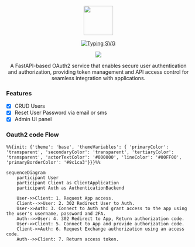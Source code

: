 <div align="center">
  <p>
    <a href="https://pypi.org/project/fastapi_oauth2_service/"><img src="https://github.com/abdoulfataoh/fastapi-oauth2-service/blob/master/docs/icon.png" style="width:80px;height:80px;"></a>
  </p>
  <a href="https://git.io/typing-svg">
    <img src="https://readme-typing-svg.demolab.com?font=Fira+Code&pause=1000&color=E9205E&width=170&lines=Oauth2+service" alt="Typing SVG" />
  </a>
</div>

<div align="center">
  <p>
    <a href="https://github.com/abdoulfataoh/fastapi-oauth2-service/actions/workflows/test.yaml"><img src="https://github.com/abdoulfataoh/fastapi-oauth2-service/actions/workflows/test.yaml/badge.svg"></a>
  </p>
  <p>A FastAPI-based OAuth2 service that enables secure user authentication and authorization, providing token management and API access control for seamless integration with applications.</p>
</div>

### Features
- [x] CRUD Users
- [x] Reset User Password via email or sms
- [x] Admin UI panel

### Oauth2 code Flow

```mermaid
%%{init: {'theme': 'base', 'themeVariables': { 'primaryColor': 'transparent', 'secondaryColor': 'transparent', 'tertiaryColor': 'transparent', 'actorTextColor': '#000000', 'lineColor': '#00FF00', 'primaryBorderColor': '#9c1ca3'}}}%%

sequenceDiagram
    participant User
    participant Client as ClientApplication
    participant Auth as AuthenticationBackend

    User->>Client: 1. Request App access.
    Client-->>User: 2. 302 Redirect User to Auth.
    User->>Auth: 3. Connect to Auth and grant access to the app using the user's username, password and 2FA.
    Auth-->>User: 4. 302 Redirect to App, Return authorization code.
    User->>Client: 5. Connect to App and provide authorization code.
    Client->>Auth: 6. Request Exchange authorization using an access code.
    Auth-->>Client: 7. Return access token.
```


